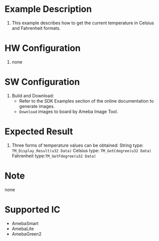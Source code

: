 # Example Description

1. This example describes how to get the current temperature in Celsius and Fahrenheit formats.

# HW Configuration

1. none

# SW Configuration

1. Build and Download:
   * Refer to the SDK Examples section of the online documentation to generate images.
   * `Download` images to board by Ameba Image Tool.

# Expected Result

1. Three forms of temperature values can be obtained:
   String type: `TM_Display_Result(u32 Data)`
   Celsius type: `TM_GetCdegree(u32 Data)`
   Fahrenheit type:`TM_GetFdegree(u32 Data)`

# Note

none

# Supported IC

* AmebaSmart
* AmebaLite
* AmebaGreen2
